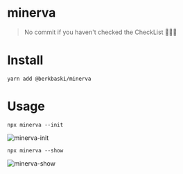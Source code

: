 # minerva

> No commit if you haven't checked the CheckList 🧙🏻‍♀️

# Install

```
yarn add @berkbaski/minerva
```

# Usage

```
npx minerva --init
```
![minerva-init](https://user-images.githubusercontent.com/25839586/143678064-0b23cc39-d237-462c-b381-d38f89a232e2.gif)

```
npx minerva --show
```
![minerva-show](https://user-images.githubusercontent.com/25839586/143678071-d3035d7b-57f5-4a3f-81fc-4e216d2e2dfc.gif)
